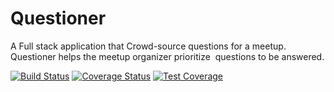 # Questioner
A Full stack application that Crowd-source questions for a meetup. ​Questioner​​ helps the meetup organizer prioritize  questions to be answered. 

[![Build Status](https://travis-ci.com/Amriesgrace/Questioner.svg?branch=develop)](https://travis-ci.com/Amriesgrace/Questioner)
[![Coverage Status](https://coveralls.io/repos/github/Amriesgrace/Questioner/badge.svg?branch=develop)](https://coveralls.io/github/Amriesgrace/Questioner?branch=develop)
[![Test Coverage](https://api.codeclimate.com/v1/badges/65a5d1bc5418da3c6933/test_coverage)](https://codeclimate.com/github/Amriesgrace/Questioner/test_coverage)